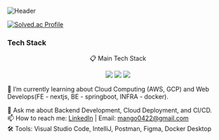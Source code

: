 ![Header](https://capsule-render.vercel.app/api?type=waving&color=auto&color0=ffcb6b&height=180&section=header&text=서용준%27s%20Github%20Page&fontSize=50&fontColor=ffffff&fontAlignY=38&animation=twinkling)


<!-- ## Hi, I'm mango0422 👋 -->

<!-- [![코드트리|실력진단-mango0422](https://banner.codetree.ai/v1/banner/mango0422)](https://www.codetree.ai/profiles/mango0422) 
![mango0422's GitHub stats](https://github-readme-stats.vercel.app/api?username=mango0422&show_icons=true&theme=radical)
![Programmer's Badge](https://raw.githubusercontent.com/mango0422/mango0422/refs/heads/main/assets/result.svg)
 -->
[![Solved.ac Profile](https://mazassumnida.wtf/api/v2/generate_badge?boj=tom990422)](https://solved.ac/tom990422/)
<!-- <a href="https://github.com/devxb/gitanimals">
  <img src="https://render.gitanimals.org/farms/mango0422"/>
</a>
-->
### Tech Stack
<p align="center"> 📋 Main Tech Stack </p>
<p align="center">
<!--  <img src="https://img.shields.io/badge/java-007396?style=for-the-badge&logo=java&logoColor=white"> -->
<!--   <img src="https://img.shields.io/badge/python-3776AB?style=for-the-badge&logo=python&logoColor=white"> -->
<!--  <img src="https://img.shields.io/badge/mysql-4479A1?style=for-the-badge&logo=mysql&logoColor=white"> -->
<!--   <img src="https://img.shields.io/badge/mariaDB-003545?style=for-the-badge&logo=mariaDB&logoColor=white"> -->
<!--   <img src="https://img.shields.io/badge/mongoDB-47A248?style=for-the-badge&logo=MongoDB&logoColor=white"> -->
  <img src="https://img.shields.io/badge/springboot-6DB33F?style=for-the-badge&logo=springboot&logoColor=white">
<!--   <img src="https://img.shields.io/badge/amazonwebservices-232F3E?style=for-the-badge&logo=amazonwebservices&logoColor=white"> -->
<!--   <img src="https://img.shields.io/badge/github-181717?style=for-the-badge&logo=github&logoColor=white"> -->
<!--   <img src="https://img.shields.io/badge/git-F05032?style=for-the-badge&logo=git&logoColor=white"> -->
  <img src="https://img.shields.io/badge/docker-2496ED?style=for-the-badge&logo=docker&logoColor=white">
<!--   <img src="https://img.shields.io/badge/jenkins-D24939?style=for-the-badge&logo=jenkins&logoColor=white"> -->
  <img src="https://img.shields.io/badge/kubernetes-326CE5?style=for-the-badge&logo=kubernetes&logoColor=white">
<!--   <img src="https://img.shields.io/badge/elasticsearch-005571?style=for-the-badge&logo=elasticsearch&logoColor=white"> -->
<!--   <img src="https://img.shields.io/badge/argo-ef7b4d?style=for-the-badge&logo=argo&logoColor=white"> -->
<!--   <img src="https://img.shields.io/badge/fastapi-009688?style=for-the-badge&logo=fastapi&logoColor=white"> -->
<!--  <img src="https://img.shields.io/badge/githubactions-2088FF?style=for-the-badge&logo=githubactions&logoColor=white"> -->
</p>

🌱 I’m currently learning about Cloud Computing (AWS, GCP) and Web Develops(FE - nextjs, BE - springboot, INFRA - docker).   
<!-- 🔭 Check out my recent project: [Project Name](https://github.com/your-repo).   -->
💬 Ask me about Backend Development, Cloud Deployment, and CI/CD.   
📫 How to reach me: [LinkedIn]([https://www.linkedin.com/in/your-profile/](https://www.linkedin.com/in/%EC%9A%A9%EC%A4%80-%EC%84%9C-15a5a52b9/)) | Email: mango0422@gmail.com   
🛠️ Tools: Visual Studio Code, IntelliJ, Postman, Figma, Docker Desktop
